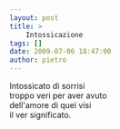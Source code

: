 ```yaml
---
layout: post
title: >
    Intossicazione
tags: []
date: 2009-07-06 18:47:00
author: pietro
---
```

Intossicato di sorrisi<br/>troppo veri per aver avuto<br/>dell'amore di quei visi<br/>il ver significato.
